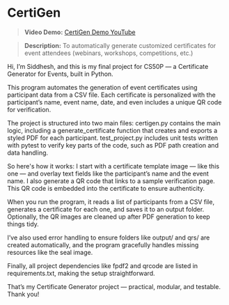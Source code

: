 # CertiGen

> **Video Demo:** [CertiGen Demo YouTube](https://youtu.be/q_0YBFkE6RE)

> **Description:** To automatically generate customized certificates for event attendees (webinars, workshops, competitions, etc.)

Hi, I’m Siddhesh, and this is my final project for CS50P — a Certificate Generator for Events, built in Python.

This program automates the generation of event certificates using participant data from a CSV file. Each certificate is personalized with the participant’s name, event name, date, and even includes a unique QR code for verification.

The project is structured into two main files:
certigen.py contains the main logic, including a generate_certificate function that creates and exports a styled PDF for each participant.
test_project.py includes unit tests written with pytest to verify key parts of the code, such as PDF path creation and data handling.

So here's how it works:
I start with a certificate template image — like this one — and overlay text fields like the participant’s name and the event name. I also generate a QR code that links to a sample verification page. This QR code is embedded into the certificate to ensure authenticity.

When you run the program, it reads a list of participants from a CSV file, generates a certificate for each one, and saves it to an output folder.
Optionally, the QR images are cleaned up after PDF generation to keep things tidy.

I’ve also used error handling to ensure folders like output/ and qrs/ are created automatically, and the program gracefully handles missing resources like the seal image.

Finally, all project dependencies like fpdf2 and qrcode are listed in requirements.txt, making the setup straightforward.

That’s my Certificate Generator project — practical, modular, and testable. Thank you!
